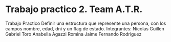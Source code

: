 # Trabajo practico 2. Team A.T.R. 
Trabajo Practico
Definir una estructura que represente una persona, con los campos nombre, edad, dni y un
flag de estado.
Integrantes: Nicolas Guillen
             Gabriel Toro
             Anabella Agazzi
             Romina Jaime
             Fernando Rodriguez
